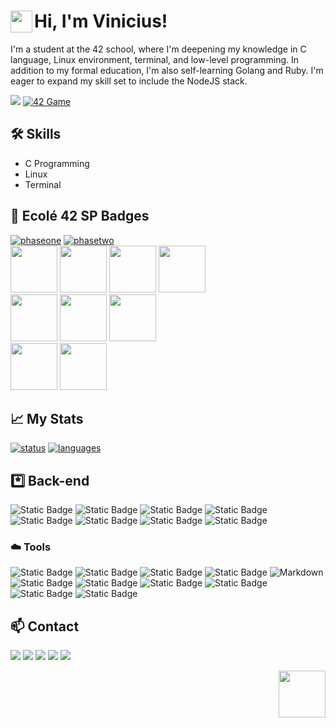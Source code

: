 # Hi, I'm Vinicius! <a href="#"><img align='left' src='../../../stuff/blob/main/shakehand.gif' width='35'></a>

I'm a student at the 42 school, where I'm deepening my knowledge in C language, Linux environment, terminal, and low-level programming. In addition to my formal education, I'm also self-learning Golang and Ruby. I'm eager to expand my skill set to include the NodeJS stack.

![](https://komarev.com/ghpvc/?username=vinicius-f-pereira&color=blue&style=flat-square)
[![42 Game](https://img.shields.io/badge/Game-profile-0a66c2?style=flat-square&logo=42&logoColor=white)](https://game.42sp.org.br/cadet/vde-frei)

## 🛠️ Skills

- C Programming
- Linux
- Terminal

## 📝 Ecolé 42 SP Badges

[![phaseone](../../../42-project-badges/blob/main/badges/phase_onem.png)](https://github.com/vinicius-f-pereira) [![phasetwo](../../../42-project-badges/blob/main/badges/phase_twoe.png)](https://github.com/vinicius-f-pereira) \
[<img src="../../../42-project-badges/blob/main/badges/libftm.png" width="75"/>](../../../libft) [<img src="../../../42-project-badges/blob/main/badges/get_next_linem.png" width="75"/>](../../../get_next_line)
[<img src="../../../42-project-badges/blob/main/badges/push_swapm.png" width="75"/>](../../../push_swap) [<img src="../../../42-project-badges/blob/main/badges/minishellm.png" width="75"/>](../../../minishell) \
[<img src="../../../42-project-badges/blob/main/badges/ft_printfm.png" width="75"/>](../../../ft_printf) [<img src="../../../42-project-badges/blob/main/badges/born2berootm.png" width="75"/>](../../../born2beroot)
[<img src="../../../42-project-badges/blob/main/badges/philosophersm.png" width="75"/>](../../../philosophers) \
[<img src="../../../42-project-badges/blob/main/badges/fdfm.png" width="75"/>](../../../FdF) [<img src="../../../42-project-badges/blob/main/badges/pipexm.png" width="75"/>](../../../pipex)

## 📈 My Stats

[![status](https://raw.githubusercontent.com/vinicius-f-pereira/github-stats-transparent/output/generated/overview.svg)](#)
[![languages](https://raw.githubusercontent.com/vinicius-f-pereira/github-stats-transparent/output/generated/languages.svg)](#)


## *️⃣ Back-end
![Static Badge](https://img.shields.io/badge/C_language-white?logo=c)
![Static Badge](https://img.shields.io/badge/Go-white?logo=go)
![Static Badge](https://img.shields.io/badge/Ruby-red?logo=ruby)
![Static Badge](https://img.shields.io/badge/CSharp-blue?logo=csharp)
![Static Badge](https://img.shields.io/badge/TypeScript-white?logo=TypeScript)
![Static Badge](https://img.shields.io/badge/TailWindCSS-white?logo=tailwindcss)
![Static Badge](https://img.shields.io/badge/HTML5-white?logo=html5)
![Static Badge](https://img.shields.io/badge/CSS3-black?logo=css3)

### ☁️ Tools
![Static Badge](https://img.shields.io/badge/Git-white?logo=git)
![Static Badge](https://img.shields.io/badge/Github-black?logo=github)
![Static Badge](https://img.shields.io/badge/AWS-black?logo=amazon%20aws)
![Static Badge](https://img.shields.io/badge/Linux-FCC624?&logo=linux&logoColor=black)
![Markdown](https://img.shields.io/badge/Markdown-%23000000.svg?&logo=markdown&logoColor=white)
![Static Badge](https://img.shields.io/badge/Shell_Script-%23121011.svg?&logo=gnu-bash&logoColor=white)
![Static Badge](https://img.shields.io/badge/Makefile-%23F24E1E.svg?&logo=monzo&logoColor=white)
![Static Badge](https://img.shields.io/badge/-Vim-green?&logo=VIM&logoColor=black)
![Static Badge](https://img.shields.io/badge/-Nvim-%23121011?&logo=Neovim&logoColor=white")
![Static Badge](https://img.shields.io/badge/Vscode-blue?logo=visual%20studio&logoColor=white)
![Static Badge](https://img.shields.io/badge/Gnu_DeBugger-black?logo=gnubash&logoColor=white)


## 📫 Contact

<div align="left" style="display:inline_block"> 
  <a href="https://www.linkedin.com/in/vfreitass/" target="_blank"><img src="https://img.shields.io/badge/LinkedIn-0077B5?style=for-the-badge&logo=linkedin&logoColor=white" target="_blank"></a> 
  <a href="https://app.slack.com/client/T039P7U66/D05Q1NU9G58" target="_blank"><img src="https://img.shields.io/badge/Slack-4A154B?style=for-the-badge&logo=slack&logoColor=white" target="_blank"></a> 
  <a href = "mailto:niviciusdev@gmail.com"><img src="https://img.shields.io/badge/Gmail-D14836?style=for-the-badge&logo=gmail&logoColor=white" target="_blank"></a>
 <a href="https://discord.gg/vde-frei#1622" target="_blank"><img src="https://img.shields.io/badge/Discord-7289DA?style=for-the-badge&logo=discord&logoColor=white" target="_blank"></a> 
  <a href="https://instagram.com/niviciusdev" target="_blank"><img src="https://img.shields.io/badge/-Instagram-%23E4405F?style=for-the-badge&logo=instagram&logoColor=white" target="_blank"></a>



<a href="#"><img align='right' src='../../../stuff/blob/main/alucard.gif' width='75'></a>

